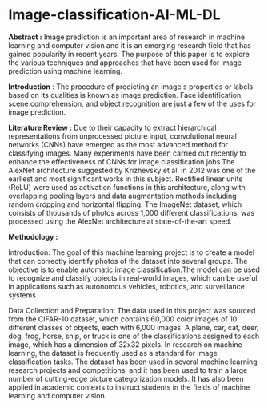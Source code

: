 # Image-classification-AI-ML-DL

**Abstract :**
Image prediction is an important area of research in machine learning and computer vision and it is an emerging research field that has gained popularity in recent years. The purpose of this paper is to explore the various techniques and approaches that have been used for image prediction using machine learning.

**Introduction** :
The procedure of predicting an image's properties or labels based on its qualities is known as image prediction. Face identification, scene comprehension, and object recognition are just a few of the uses for image prediction.

**Literature Review :**
Due to their capacity to extract hierarchical representations from unprocessed picture input, convolutional neural networks (CNNs) have emerged as the most advanced method for classifying images. Many experiments have been carried out recently to enhance the effectiveness of CNNs for image classification jobs.The AlexNet architecture suggested by Krizhevsky et al. in 2012 was one of the earliest and most significant works in this subject. Rectified linear units (ReLU) were used as activation functions in this architecture, along with overlapping pooling layers and data augmentation methods including random cropping and horizontal flipping. The ImageNet dataset, which consists of thousands of photos across 1,000 different classifications, was processed using the AlexNet architecture at state-of-the-art speed.

**Methodology :**

Introduction: The goal of this machine learning project is to create a model that can correctly identify photos of the dataset into several groups. The objective is to enable automatic image classification.The model can be used to recognize and classify objects in real-world images, which can be useful in applications such as autonomous vehicles, robotics, and surveillance systems

Data Collection and Preparation: The data used in this project was sourced from the CIFAR-10 dataset, which contains 60,000 color images of 10 different classes of objects, each with 6,000 images. A plane, car, cat, deer, dog, frog, horse, ship, or truck is one of the classifications assigned to each image, which has a dimension of 32x32 pixels. In research on machine learning, the dataset is frequently used as a standard for image classification tasks.
The dataset has been used in several machine learning research projects and competitions, and it has been used to train a large number of cutting-edge picture categorization models. It  has also been applied in academic contexts to instruct students in the fields of machine learning and computer vision.



